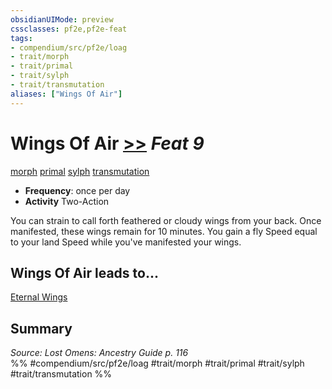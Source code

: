 ```yaml
---
obsidianUIMode: preview
cssclasses: pf2e,pf2e-feat
tags:
- compendium/src/pf2e/loag
- trait/morph
- trait/primal
- trait/sylph
- trait/transmutation
aliases: ["Wings Of Air"]
---
```

# Wings Of Air  [>>](rules/core-rulebook/chapter-9-playing-the-game.md#Actions "Two-Action") *Feat 9*  
[morph](rules/traits/morph.md "Morph Effect Trait")  [primal](rules/traits/primal.md "Primal Tradition Trait")  [sylph](rules/traits/sylph-b2.md "Sylph Ancestry & Heritage Trait")  [transmutation](rules/traits/transmutation.md "Transmutation School Trait")  

- **Frequency**: once per day
- **Activity** Two-Action

You can strain to call forth feathered or cloudy wings from your back. Once manifested, these wings remain for 10 minutes. You gain a fly Speed equal to your land Speed while you've manifested your wings.

## Wings Of Air leads to...

[Eternal Wings](compendium/feats/eternal-wings-loag.md)

## Summary

*Source: Lost Omens: Ancestry Guide p. 116*  
%% #compendium/src/pf2e/loag #trait/morph #trait/primal #trait/sylph #trait/transmutation %%